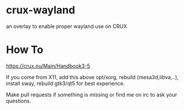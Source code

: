 # crux-wayland
an overlay to enable proper wayland use on CRUX 

# How To
https://crux.nu/Main/Handbook3-5

If you come from X11, add this above opt/xorg, rebuild (mesa3d,libva,..), install sway, rebuild gtk3/qt5 for best experience.

Make pull requests if something is missing or find me on irc to ask your questions.

